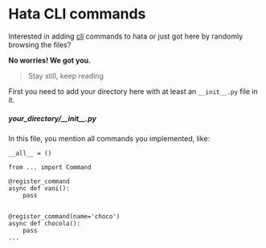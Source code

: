 # Hata CLI commands

Interested in adding [cli](https://en.wikipedia.org/wiki/Command-line_interface) commands to hata or just 
got here by randomly browsing the files?

**No worries! We got you.**

> Stay still, keep reading

First you need to add your directory here with at least an `__init__.py` file in it.

##### your\_directory/\_\_init\_\_.py

In this file, you mention all commands you implemented, like:

```
__all__ = ()

from ... import Command

@register_command
async def vani():
    pass


@register_command(name='choco')
async def chocola():
    pass
...
```
